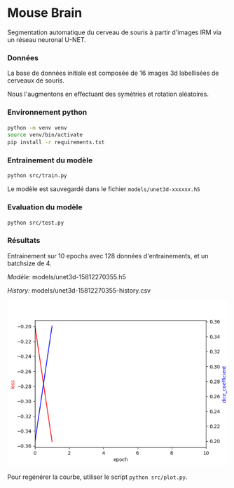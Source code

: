 # Mouse Brain
Segmentation automatique du cerveau de souris à partir d'images IRM via un réseau neuronal U-NET.

### Données
La base de données initiale est composée de 16 images 3d labellisées de cerveaux de souris.

Nous l'augmentons en effectuant des symétries et rotation aléatoires.

### Environnement python
```bash
python -m venv venv
source venv/bin/activate
pip install -r requirements.txt
```

### Entrainement du modèle
```bash
python src/train.py
```
Le modèle est sauvegardé dans le fichier `models/unet3d-xxxxxx.h5`

### Evaluation du modèle
```bash
python src/test.py
```

### Résultats
Entrainement sur 10 epochs avec 128 données d'entrainements, et un batchsize de 4.

*Modèle:* models/unet3d-15812270355.h5

*History:* models/unet3d-15812270355-history.csv 


![History](docs/loss.png)

Pour regénérer la courbe, utiliser le script `python src/plot.py`.
